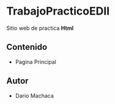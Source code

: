 # TrabajoPracticoEDII
Sitio web de practica **Html**

## Contenido 
- Pagina Principal

## Autor
- Dario Machaca

